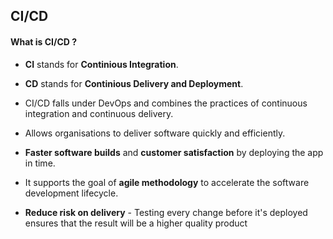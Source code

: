 ## CI/CD
#### What is CI/CD ?
- **CI** stands for **Continious Integration**. 
  
- **CD** stands for **Continious Delivery and Deployment**. 
  
- CI/CD falls under DevOps and combines the practices of continuous integration and continuous delivery. 

- Allows organisations to deliver software quickly and efficiently.

- **Faster software builds** and **customer satisfaction** by deploying the app in time. 

- It supports the goal of **agile methodology** to accelerate the software development lifecycle.

- **Reduce risk on delivery** - Testing every change before it's deployed ensures that the result will be a higher quality product

